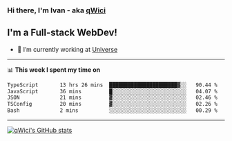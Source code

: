 ### Hi there, I'm Ivan - aka [qWici][website]

## I'm a Full-stack WebDev!
- 🔭 I’m currently working at [Universe][universe]

---

📊 **This week I spent my time on**
<!--START_SECTION:waka-->

```txt
TypeScript       13 hrs 26 mins  ██████████████████████▓░░   90.44 %
JavaScript       36 mins         █░░░░░░░░░░░░░░░░░░░░░░░░   04.07 %
JSON             21 mins         ▓░░░░░░░░░░░░░░░░░░░░░░░░   02.46 %
TSConfig         20 mins         ▓░░░░░░░░░░░░░░░░░░░░░░░░   02.26 %
Bash             2 mins          ░░░░░░░░░░░░░░░░░░░░░░░░░   00.29 %
```

<!--END_SECTION:waka-->

---

[![qWici's GitHub stats](https://github-readme-stats.vercel.app/api?username=qWici)](https://github.com/qWici/github-readme-stats)

[website]: https://devkucher.com
[twitter]: https://twitter.com/KucherDev
[linkedin]: https://www.linkedin.com/in/ivankucher
[universe]: https://universeapps.limited
